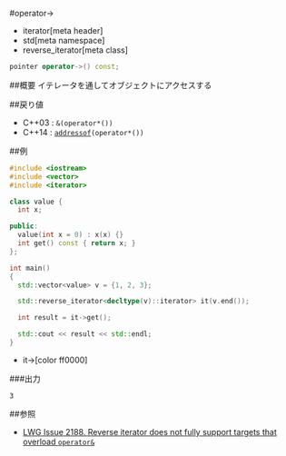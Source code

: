 #operator->
* iterator[meta header]
* std[meta namespace]
* reverse_iterator[meta class]

```cpp
pointer operator->() const;
```

##概要
イテレータを通してオブジェクトにアクセスする


##戻り値
- C++03 : `&(operator*())`
- C++14 : [`addressof`](/reference/memory/addressof.md)`(operator*())`

##例
```cpp
#include <iostream>
#include <vector>
#include <iterator>

class value {
  int x;

public:
  value(int x = 0) : x(x) {}
  int get() const { return x; }
};

int main()
{
  std::vector<value> v = {1, 2, 3};

  std::reverse_iterator<decltype(v)::iterator> it(v.end());

  int result = it->get();

  std::cout << result << std::endl;
}
```
* it->[color ff0000]

###出力
```
3
```

##参照
- [LWG Issue 2188. Reverse iterator does not fully support targets that overload `operator&`](http://www.open-std.org/jtc1/sc22/wg21/docs/lwg-defects.html#2188)

